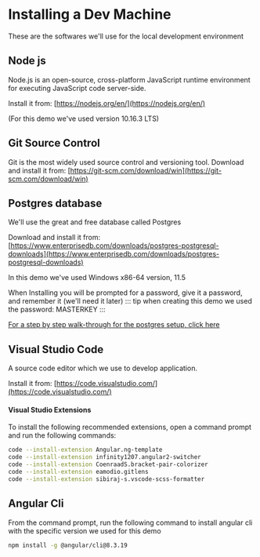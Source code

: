 # Installing a Dev Machine
These are the softwares we'll use for the local development environment

## Node js
Node.js is an open-source, cross-platform JavaScript runtime environment for executing JavaScript code server-side.

Install it from: [https://nodejs.org/en/](https://nodejs.org/en/)

(For this demo we've used version 10.16.3 LTS)

## Git Source Control
Git is the most widely used source control and versioning tool. 
Download and install it from:
[https://git-scm.com/download/win](https://git-scm.com/download/win)

## Postgres database   
We'll use the great and free database called Postgres

Download and install it from:
[https://www.enterprisedb.com/downloads/postgres-postgresql-downloads](https://www.enterprisedb.com/downloads/postgres-postgresql-downloads)

In this demo we've used Windows x86-64 version, 11.5

When Installing you will be prompted for a password, give it a password, and remember it (we'll need it later)
::: tip
 when creating this demo we used the password: MASTERKEY
:::

[For a step by step walk-through for the postgres setup, click here](Additional-info/Install%20Postgres%20Step%20by%20Step/)

## Visual Studio Code 
A source code editor which we use to develop application.

Install it from: [https://code.visualstudio.com/](https://code.visualstudio.com/)

#### Visual Studio Extensions
To install the following recommended extensions, open a command prompt and run the following commands:
```sh
code --install-extension Angular.ng-template
code --install-extension infinity1207.angular2-switcher
code --install-extension CoenraadS.bracket-pair-colorizer
code --install-extension eamodio.gitlens
code --install-extension sibiraj-s.vscode-scss-formatter
```

## Angular Cli
From the command prompt, run the following command to install angular cli with the specific version we used for this demo
```sh
npm install -g @angular/cli@8.3.19
```